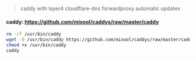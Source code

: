 > caddy with layer4 cloudflare-dns forwardproxy automatic updates  

#### caddy: https://github.com/mixool/caddys/raw/master/caddy
```bash
rm -rf /usr/bin/caddy
wget -O /usr/bin/caddy https://github.com/mixool/caddys/raw/master/caddy
chmod +x /usr/bin/caddy
caddy
```
